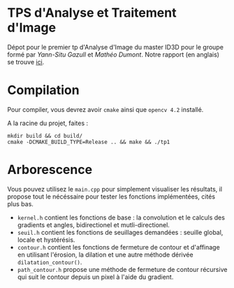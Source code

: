 # TPS d'Analyse et Traitement d'Image 

Dépot pour le premier tp d'Analyse d'Image du master ID3D pour le groupe formé par *Yann-Situ Gazull* et *Mathéo Dumont*.
Notre rapport (en anglais) se trouve [ici](TP1_ATIV.pdf).

# Compilation
Pour compiler, vous devrez avoir `cmake` ainsi que `opencv 4.2` installé.

A la racine du projet, faites :
```
mkdir build && cd build/
cmake -DCMAKE_BUILD_TYPE=Release .. && make && ./tp1
```

# Arborescence

Vous pouvez utilisez le `main.cpp` pour simplement visualiser les résultats, il propose tout le nécéssaire pour tester les fonctions implémentées, cités plus bas.

* `kernel.h` contient les fonctions de base : la convolution et le calculs des gradients et angles, bidirectionel et mutli-directionel.
* `seuil.h` contient les fonctions de seuillages demandées : seuille global, locale et hystérésis.
* `contour.h` contient les fonctions de fermeture de contour et d'affinage en utilisant l'érosion, la dilation et une autre méthode dérivée `dilatation_contour()`.
* `path_contour.h` propose une méthode de fermeture de contour récursive qui suit le contour depuis un pixel à l'aide du gradient.
